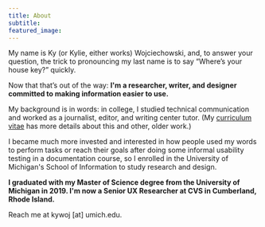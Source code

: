 ```yaml
---
title: About
subtitle:
featured_image:
---
```



My name is Ky (or Kylie, either works) Wojciechowski, and, to answer your question, the trick to pronouncing my last name is to say “Where’s your house key?” quickly.

Now that that’s out of the way: **I'm a researcher, writer, and designer committed to making information easier to use.**

My background is in words: in college, I studied technical communication and worked as a journalist, editor, and writing center tutor. (My [curriculum vitae](/cv) has more details about this and other, older work.)

I became much more invested and interested in how people used my words to perform tasks or reach their goals after doing some informal usability testing in a documentation course, so I enrolled in the University of Michigan's School of Information to study research and design.

**I graduated with my Master of Science degree from the University of Michigan in 2019. I'm now a Senior UX Researcher at CVS in Cumberland, Rhode Island.**

Reach me at kywoj [at] umich.edu. 
